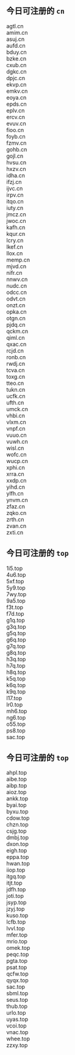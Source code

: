 
## 今日可注册的 `cn`
>
agtl.cn   
amim.cn   
asuj.cn   
aufd.cn   
bduy.cn   
bzke.cn   
cxub.cn   
dgkc.cn   
dpjc.cn   
ekvp.cn   
emkv.cn   
eoya.cn   
epds.cn   
eplv.cn   
ercv.cn   
evuv.cn   
fioo.cn   
foyb.cn   
fzmv.cn   
gohb.cn   
gojl.cn   
hvsu.cn   
hxzv.cn   
idha.cn   
ifzj.cn   
ijvc.cn   
irpv.cn   
itqo.cn   
iuty.cn   
jmcz.cn   
jwoc.cn   
kafh.cn   
kqur.cn   
lcry.cn   
lkef.cn   
llox.cn   
memp.cn   
mjvd.cn   
nifr.cn   
nnwv.cn   
nudc.cn   
odcc.cn   
odvt.cn   
onzt.cn   
opka.cn   
otgn.cn   
pjdq.cn   
qckm.cn   
qiml.cn   
qxac.cn   
rcjd.cn   
ronb.cn   
rwdj.cn   
tcva.cn   
toxg.cn   
tteo.cn   
tukn.cn   
ucfk.cn   
ufth.cn   
umck.cn   
vhbi.cn   
vlxm.cn   
vnpf.cn   
vuuo.cn   
vuwh.cn   
wisl.cn   
wofc.cn   
wucp.cn   
xphi.cn   
xrra.cn   
xxdp.cn   
yihd.cn   
ylfh.cn   
ynvm.cn   
zfaz.cn   
zqko.cn   
zrth.cn   
zvan.cn   
zxti.cn   


## 今日可注册的 `top`
>
1i5.top   
4u6.top   
5xf.top   
5y9.top   
7wy.top   
9a5.top   
f3t.top   
f7d.top   
g1q.top   
g3q.top   
g5q.top   
g6q.top   
g7q.top   
g8q.top   
h3q.top   
h7q.top   
h8q.top   
k5q.top   
k6q.top   
k9q.top   
l17.top   
lr0.top   
mh6.top   
ng6.top   
o55.top   
ps8.top   
sac.top   


## 今日可注册的 `top`
>
ahpl.top   
aibe.top   
aibp.top   
aioz.top   
ankk.top   
byai.top   
byxu.top   
cdow.top   
chzn.top   
csjg.top   
dmbj.top   
dxon.top   
eigh.top   
eppa.top   
hwan.top   
iiop.top   
itgq.top   
itjt.top   
jdfh.top   
joti.top   
jsyp.top   
jzyj.top   
kuso.top   
lcfb.top   
lvvl.top   
mfer.top   
mrio.top   
omek.top   
peqc.top   
pgta.top   
psat.top   
qcfw.top   
qyqx.top   
sac.top   
sbml.top   
seus.top   
thub.top   
urlo.top   
uyas.top   
vcoi.top   
vnac.top   
whee.top   
zzxy.top   


